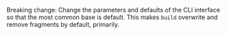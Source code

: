 Breaking change: Change the parameters and defaults of the CLI interface so that the most common base is default. This makes `build` overwrite and remove fragments by default, primarily.
